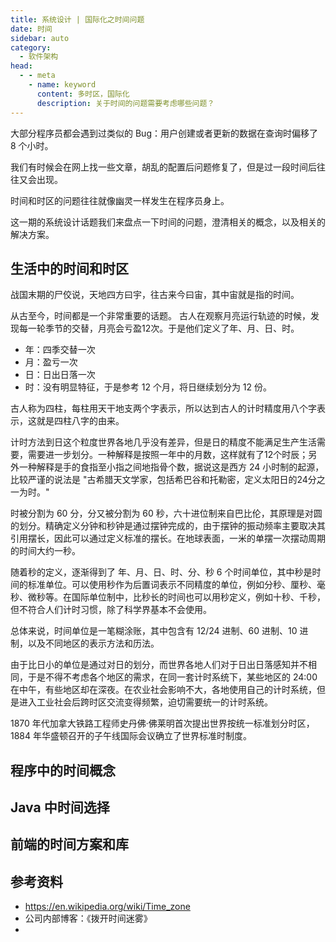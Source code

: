 ```yaml
---
title: 系统设计 | 国际化之时间问题
date: 时间
sidebar: auto
category: 
  - 软件架构
head:
  - - meta
    - name: keyword
      content: 多时区，国际化
      description: 关于时间的问题需要考虑哪些问题？
---
```


大部分程序员都会遇到过类似的 Bug：用户创建或者更新的数据在查询时偏移了 8 个小时。

我们有时候会在网上找一些文章，胡乱的配置后问题修复了，但是过一段时间后往往又会出现。

时间和时区的问题往往就像幽灵一样发生在程序员身上。

这一期的系统设计话题我们来盘点一下时间的问题，澄清相关的概念，以及相关的解决方案。

## 生活中的时间和时区

战国末期的尸佼说，天地四方曰宇，往古来今曰宙，其中宙就是指的时间。

从古至今，时间都是一个非常重要的话题。 古人在观察月亮运行轨迹的时候，发现每一轮季节的交替，月亮会亏盈12次。于是他们定义了年、月、日、时。

- 年：四季交替一次
- 月：盈亏一次
- 日：日出日落一次
- 时：没有明显特征，于是参考 12 个月，将日继续划分为 12 份。

古人称为四柱，每柱用天干地支两个字表示，所以达到古人的计时精度用八个字表示，这就是四柱八字的由来。

计时方法到日这个粒度世界各地几乎没有差异，但是日的精度不能满足生产生活需要，需要进一步划分。一种解释是按照一年中的月数，这样就有了12个时辰；另外一种解释是手的食指至小指之间地指骨个数，据说这是西方 24 小时制的起源，比较严谨的说法是 "古希腊天文学家，包括希巴谷和托勒密，定义太阳日的24分之一为时。"

时被分割为 60 分，分又被分割为 60 秒，六十进位制来自巴比伦，其原理是对圆的划分。精确定义分钟和秒钟是通过摆钟完成的，由于摆钟的振动频率主要取决其引用摆长，因此可以通过定义标准的摆长。在地球表面，一米的单摆一次摆动周期的时间大约一秒。

随着秒的定义，逐渐得到了 年、月、日、时、分、秒 6 个时间单位，其中秒是时间的标准单位。可以使用秒作为后置词表示不同精度的单位，例如分秒、厘秒、毫秒、微秒等。在国际单位制中，比秒长的时间也可以用秒定义，例如十秒、千秒，但不符合人们计时习惯，除了科学界基本不会使用。

总体来说，时间单位是一笔糊涂账，其中包含有 12/24  进制、60 进制、10 进制，以及不同地区的表示方法和历法。

由于比日小的单位是通过对日的划分，而世界各地人们对于日出日落感知并不相同，于是不得不考虑各个地区的需求，在同一套计时系统下，某些地区的 24:00 在中午，有些地区却在深夜。在农业社会影响不大，各地使用自己的计时系统，但是进入工业社会后跨时区交流变得频繁，迫切需要统一的计时系统。

1870 年代加拿大铁路工程师史丹佛·佛莱明首次提出世界按统一标准划分时区，1884 年华盛顿召开的子午线国际会议确立了世界标准时制度。

## 程序中的时间概念

## Java 中时间选择

## 前端的时间方案和库

## 参考资料

- https://en.wikipedia.org/wiki/Time_zone
- 公司内部博客：《拨开时间迷雾》
- 
